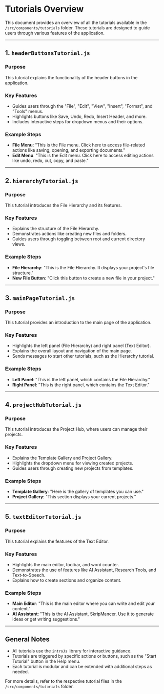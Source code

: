# Tutorials Overview

This document provides an overview of all the tutorials available in the `/src/components/tutorials` folder. These tutorials are designed to guide users through various features of the application.

---

## 1. `headerButtonsTutorial.js`

### Purpose
This tutorial explains the functionality of the header buttons in the application.

### Key Features
- Guides users through the "File", "Edit", "View", "Insert", "Format", and "Tools" menus.
- Highlights buttons like Save, Undo, Redo, Insert Header, and more.
- Includes interactive steps for dropdown menus and their options.

### Example Steps
- **File Menu**: "This is the File menu. Click here to access file-related actions like saving, opening, and exporting documents."
- **Edit Menu**: "This is the Edit menu. Click here to access editing actions like undo, redo, cut, copy, and paste."

---

## 2. `hierarchyTutorial.js`

### Purpose
This tutorial introduces the File Hierarchy and its features.

### Key Features
- Explains the structure of the File Hierarchy.
- Demonstrates actions like creating new files and folders.
- Guides users through toggling between root and current directory views.

### Example Steps
- **File Hierarchy**: "This is the File Hierarchy. It displays your project's file structure."
- **New File Button**: "Click this button to create a new file in your project."

---

## 3. `mainPageTutorial.js`

### Purpose
This tutorial provides an introduction to the main page of the application.

### Key Features
- Highlights the left panel (File Hierarchy) and right panel (Text Editor).
- Explains the overall layout and navigation of the main page.
- Sends messages to start other tutorials, such as the Hierarchy tutorial.

### Example Steps
- **Left Panel**: "This is the left panel, which contains the File Hierarchy."
- **Right Panel**: "This is the right panel, which contains the Text Editor."

---

## 4. `projectHubTutorial.js`

### Purpose
This tutorial introduces the Project Hub, where users can manage their projects.

### Key Features
- Explains the Template Gallery and Project Gallery.
- Highlights the dropdown menu for viewing created projects.
- Guides users through creating new projects from templates.

### Example Steps
- **Template Gallery**: "Here is the gallery of templates you can use."
- **Project Gallery**: "This section displays your current projects."

---

## 5. `textEditorTutorial.js`

### Purpose
This tutorial explains the features of the Text Editor.

### Key Features
- Highlights the main editor, toolbar, and word counter.
- Demonstrates the use of features like AI Assistant, Research Tools, and Text-to-Speech.
- Explains how to create sections and organize content.

### Example Steps
- **Main Editor**: "This is the main editor where you can write and edit your content."
- **AI Assistant**: "This is the AI Assistant, SkripMancer. Use it to generate ideas or get writing suggestions."

---

## General Notes
- All tutorials use the `introJs` library for interactive guidance.
- Tutorials are triggered by specific actions or buttons, such as the "Start Tutorial" button in the Help menu.
- Each tutorial is modular and can be extended with additional steps as needed.

For more details, refer to the respective tutorial files in the `/src/components/tutorials` folder.